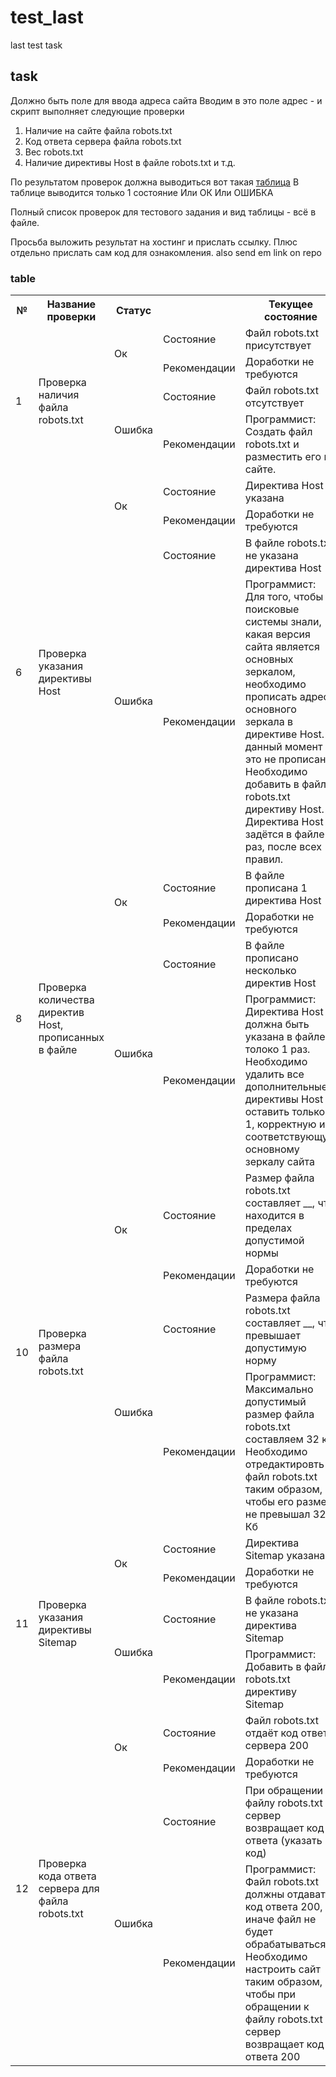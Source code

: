# test_last
last test task
## task
Должно быть поле для ввода адреса сайта
Вводим в это поле адрес - и скрипт выполняет следующие проверки
 
1. Наличие на сайте файла robots.txt
2. Код ответа сервера файла robots.txt
3. Вес robots.txt
4. Наличие директивы Host в файле robots.txt
и т.д.
 
По результатом проверок должна выводиться вот такая [таблица](#table)
В таблице выводится только 1 состояние
Или ОК
Или ОШИБКА
 
Полный список проверок для тестового задания и вид таблицы - всё в файле.
 
Просьба выложить результат на хостинг  и прислать ссылку. Плюс отдельно прислать сам код для ознакомления.
also send em link on repo

### table
<table>
    <tr>
        <th>№</th>
        <th>Название проверки</th>
        <th>Статус</th>
        <th></th>
        <th>Текущее состояние</th>
    </tr>
    <tr>
        <td rowspan="4">1</td>
        <td rowspan="4">Проверка наличия файла robots.txt</td>
        <td rowspan="2">Ок</td>
        <td>Состояние</td>
        <td>Файл robots.txt присутствует</td>
    </tr>
    <tr>
        <td>Рекомендации</td>
        <td>Доработки не требуются</td>
    </tr>
    <tr>
        <td rowspan="2">Ошибка</td>
        <td>Состояние</td>
        <td>Файл robots.txt отсутствует</td>
    </tr>
    <tr>
        <td>Рекомендации</td>
        <td>Программист: Создать файл robots.txt и разместить его на сайте.</td>
    </tr>
    <tr>
        <td rowspan="4">6</td>
        <td rowspan="4">Проверка указания директивы Host</td>
        <td rowspan="2">Ок</td>
        <td>Состояние</td>
        <td>Директива Host указана</td>
    </tr>
    <tr>
        <td>Рекомендации</td>
        <td>Доработки не требуются</td>
    </tr>
    <tr>
        <td rowspan="2">Ошибка</td>
        <td>Состояние</td>
        <td>В файле robots.txt не указана директива Host</td>
    </tr>
    <tr>
        <td>Рекомендации</td>
        <td>Программист: Для того, чтобы поисковые системы знали, какая версия сайта является основных зеркалом,
            необходимо прописать адрес основного зеркала в директиве Host. В данный момент это не прописано. Необходимо
            добавить в файл robots.txt директиву Host. Директива Host задётся в файле 1 раз, после всех правил.
        </td>
    </tr>
    <tr>
        <td rowspan="4">8</td>
        <td rowspan="4">Проверка количества директив Host, прописанных в файле</td>
        <td rowspan="2">Ок</td>
        <td>Состояние</td>
        <td>В файле прописана 1 директива Host</td>
    </tr>
    <tr>
        <td>Рекомендации</td>
        <td>Доработки не требуются</td>
    </tr>
    <tr>
        <td rowspan="2">Ошибка</td>
        <td>Состояние</td>
        <td>В файле прописано несколько директив Host</td>
    </tr>
    <tr>
        <td>Рекомендации</td>
        <td>Программист: Директива Host должна быть указана в файле толоко 1 раз. Необходимо удалить все
            дополнительные директивы Host и оставить только 1, корректную и соответствующую основному зеркалу сайта
        </td>
    </tr>
    <tr>
        <td rowspan="4">10</td>
        <td rowspan="4">Проверка размера файла robots.txt</td>
        <td rowspan="2">Ок</td>
        <td>Состояние</td>
        <td>Размер файла robots.txt составляет __, что находится в пределах допустимой нормы</td>
    </tr>
    <tr>
        <td>Рекомендации</td>
        <td>Доработки не требуются</td>
    </tr>
    <tr>
        <td rowspan="2">Ошибка</td>
        <td>Состояние</td>
        <td>Размера файла robots.txt составляет __, что превышает допустимую норму</td>
    </tr>
    <tr>
        <td>Рекомендации</td>
        <td>Программист: Максимально допустимый размер файла robots.txt составляем 32 кб. Необходимо отредактировть
            файл robots.txt таким образом, чтобы его размер не превышал 32 Кб
        </td>
    </tr>
    <tr>
        <td rowspan="4">11</td>
        <td rowspan="4">Проверка указания директивы Sitemap</td>
        <td rowspan="2">Ок</td>
        <td>Состояние</td>
        <td>Директива Sitemap указана</td>
    </tr>
    <tr>
        <td>Рекомендации</td>
        <td>Доработки не требуются</td>
    </tr>
    <tr>
        <td rowspan="2">Ошибка</td>
        <td>Состояние</td>
        <td>В файле robots.txt не указана директива Sitemap</td>
    </tr>
    <tr>
        <td>Рекомендации</td>
        <td>Программист: Добавить в файл robots.txt директиву Sitemap</td>
    </tr>
    <tr>
        <td rowspan="4">12</td>
        <td rowspan="4">Проверка кода ответа сервера для файла robots.txt</td>
        <td rowspan="2">Ок</td>
        <td>Состояние</td>
        <td>Файл robots.txt отдаёт код ответа сервера 200</td>
    </tr>
    <tr>
        <td>Рекомендации</td>
        <td>Доработки не требуются</td>
    </tr>
    <tr>
        <td rowspan="2">Ошибка</td>
        <td>Состояние</td>
        <td>При обращении к файлу robots.txt сервер возвращает код ответа (указать код)</td>
    </tr>
    <tr>
        <td>Рекомендации</td>
        <td>Программист: Файл robots.txt должны отдавать код ответа 200, иначе файл не будет обрабатываться. Необходимо 
            настроить сайт таким образом, чтобы при обращении к файлу robots.txt сервер возвращает код ответа 200
        </td>
    </tr>
</table>
